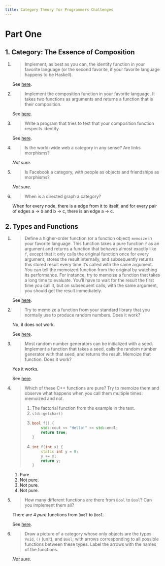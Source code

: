 ```yaml
---
title: Category Theory for Programmers Challenges
---
```


# Part One

## 1. Category: The Essence of Composition

1. > Implement, as best as you can, the identity function in your favorite language (or the second favorite, if your
   > favorite language happens to be Haskell).

   See [here](https://github.com/EFanZh/CTfP-Challenges/blob/master/src/challenge_1_4_1.rs).
2. > Implement the composition function in your favorite language. It takes two functions as arguments and returns a
   > function that is their composition.

   See [here](https://github.com/EFanZh/CTfP-Challenges/blob/master/src/challenge_1_4_2.rs).
3. > Write a program that tries to test that your composition function respects identity.

   See [here](https://github.com/EFanZh/CTfP-Challenges/blob/master/src/challenge_1_4_3.rs).
4. > Is the world-wide web a category in any sense? Are links morphisms?

   *Not sure.*
5. > Is Facebook a category, with people as objects and friendships as morphisms?

   *Not sure.*
6. > When is a directed graph a category?

   When for every node, there is a edge from it to itself, and for every pair of edges a -> b and b -> c, there is an
   edge a -> c.

## 2. Types and Functions

1. > Define a higher-order function (or a function object) `memoize` in your favorite language. This function takes a
   > pure function `f` as an argument and returns a function that behaves almost exactly like `f`, except that it only
   > calls the original function once for every argument, stores the result internally, and subsequently returns this
   > stored result every time it’s called with the same argument. You can tell the memoized function from the original
   > by watching its performance. For instance, try to memoize a function that takes a long time to evaluate. You’ll
   > have to wait for the result the first time you call it, but on subsequent calls, with the same argument, you should
   > get the result immediately.

   See [here](https://github.com/EFanZh/CTfP-Challenges/blob/master/src/challenge_2_7_1.rs).
2. > Try to memoize a function from your standard library that you normally use to produce random numbers. Does it work?

   No, it does not work.

   See [here](https://github.com/EFanZh/CTfP-Challenges/blob/master/src/challenge_2_7_2.rs).
3. > Most random number generators can be initialized with a seed. Implement a function that takes a seed, calls the
   > random number generator with that seed, and returns the result. Memoize that function. Does it work?

   Yes it works.

   See [here](https://github.com/EFanZh/CTfP-Challenges/blob/master/src/challenge_2_7_3.rs).
4. > Which of these C++ functions are pure? Try to memoize them and observe what happens when you call them multiple
   > times: memoized and not.
   > 1. The factorial function from the example in the text.
   > 2. `std::getchar()`
   > 3. ```c++
   >    bool f() {
   >        std::cout << "Hello!" << std::endl;
   >        return true;
   >    }
   >    ```
   > 4. ```c++
   >    int f(int x) {
   >        static int y = 0;
   >        y += x;
   >        return y;
   >    }
   >    ```

   1. Pure.
   2. Not pure.
   3. Not pure.
   4. Not pure.
5. > How many different functions are there from `Bool` to `Bool`? Can you implement them all?

   There are 4 *pure* functions from `Bool` to `Bool`.

   See [here](https://github.com/EFanZh/CTfP-Challenges/blob/master/src/challenge_2_7_5.rs).
6. > Draw a picture of a category whose only objects are the types `Void`, `()` (unit), and `Bool`; with arrows
   > corresponding to all possible functions between these types. Label the arrows with the names of the functions.

   *Not sure.*
